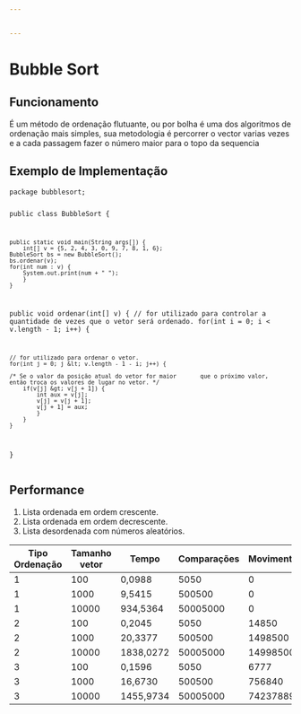 ```yaml
---


---
```


<h1>Bubble Sort</h1>
<h2 id="funcionamento">Funcionamento</h2>
<p>É um método de ordenação flutuante, ou por bolha é uma dos algoritmos de ordenação mais simples, sua metodologia é percorrer o vector varias vezes e a cada passagem fazer o número maior para o topo da sequencia</p>
<h2 id="exemplo-de-implementação">Exemplo de Implementação</h2>
<pre><code>package bubblesort;

public class BubbleSort {

	public static void main(String args[]) {
		int[] v = {5, 2, 4, 3, 0, 9, 7, 8, 1, 6};
	BubbleSort bs = new BubbleSort();
	bs.ordenar(v);
	for(int num : v) {
		System.out.print(num + " ");
		}
	}

public void ordenar(int[] v) {
	// for utilizado para controlar a quantidade de vezes que o 				vetor será ordenado.
	for(int i = 0; i &lt; v.length - 1; i++) {

	// for utilizado para ordenar o vetor.
	for(int j = 0; j &lt; v.length - 1 - i; j++) {

	/* Se o valor da posição atual do vetor for maior 		que o próximo valor, 
	então troca os valores de lugar no vetor. */
		if(v[j] &gt; v[j + 1]) {
			int aux = v[j];
			v[j] = v[j + 1];
			v[j + 1] = aux;
			}
		}
	}
}
</code></pre>
<h2 id="performance">Performance</h2>
<ol>
<li>Lista ordenada em ordem crescente.</li>
<li>Lista ordenada em ordem decrescente.</li>
<li>Lista desordenada com números aleatórios.</li>
</ol>

<table>
<thead>
<tr>
<th>Tipo Ordenação</th>
<th>Tamanho vetor</th>
<th>Tempo</th>
<th>Comparações</th>
<th>Movimentações</th>
</tr>
</thead>
<tbody>
<tr>
<td>1</td>
<td>100</td>
<td>0,0988</td>
<td>5050</td>
<td>0</td>
</tr>
<tr>
<td>1</td>
<td>1000</td>
<td>9,5415</td>
<td>500500</td>
<td>0</td>
</tr>
<tr>
<td>1</td>
<td>10000</td>
<td>934,5364</td>
<td>50005000</td>
<td>0</td>
</tr>
<tr>
<td>2</td>
<td>100</td>
<td>0,2045</td>
<td>5050</td>
<td>14850</td>
</tr>
<tr>
<td>2</td>
<td>1000</td>
<td>20,3377</td>
<td>500500</td>
<td>1498500</td>
</tr>
<tr>
<td>2</td>
<td>10000</td>
<td>1838,0272</td>
<td>50005000</td>
<td>149985000</td>
</tr>
<tr>
<td>3</td>
<td>100</td>
<td>0,1596</td>
<td>5050</td>
<td>6777</td>
</tr>
<tr>
<td>3</td>
<td>1000</td>
<td>16,6730</td>
<td>500500</td>
<td>756840</td>
</tr>
<tr>
<td>3</td>
<td>10000</td>
<td>1455,9734</td>
<td>50005000</td>
<td>74237889</td>
</tr>
</tbody>
</table>
